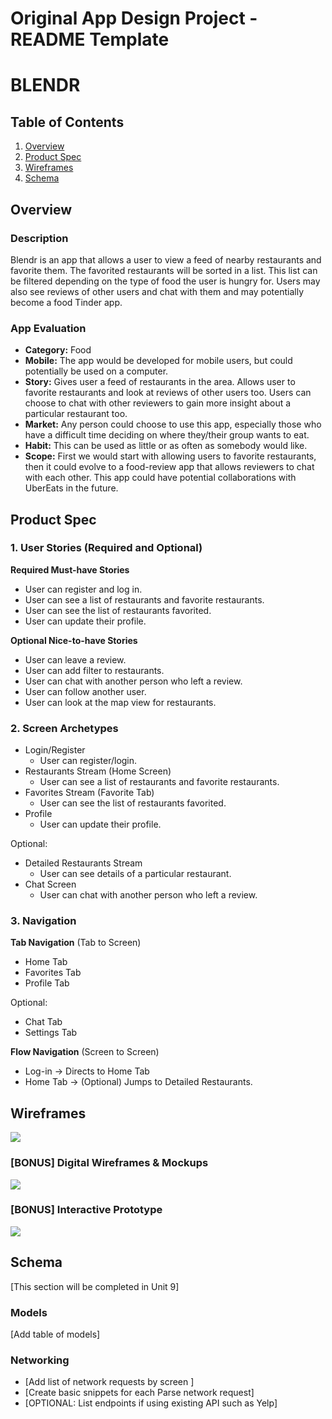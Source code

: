 Original App Design Project - README Template
===

# BLENDR

## Table of Contents
1. [Overview](#Overview)
1. [Product Spec](#Product-Spec)
1. [Wireframes](#Wireframes)
2. [Schema](#Schema)

## Overview
### Description
Blendr is an app that allows a user to view a feed of nearby restaurants and favorite them. The favorited restaurants will be sorted in a list. This list can be filtered depending on the type of food the user is hungry for. Users may also see reviews of other users and chat with them and may potentially become a food Tinder app.

### App Evaluation
- **Category:** Food 
- **Mobile:** The app would be developed for mobile users, but could potentially be used on a computer.
- **Story:** Gives user a feed of restaurants in the area. Allows user to favorite restaurants and look at reviews of other users too. Users can choose to chat with other reviewers to gain more insight about a particular restaurant too.
- **Market:** Any person could choose to use this app, especially those who have a difficult time deciding on where they/their group wants to eat. 
- **Habit:** This can be used as little or as often as somebody would like. 
- **Scope:** First we would start with allowing users to favorite restaurants, then it could evolve to a food-review app that allows reviewers to chat with each other. This app could have potential collaborations with UberEats in the future.

## Product Spec

### 1. User Stories (Required and Optional)

**Required Must-have Stories**

* User can register and log in.
* User can see a list of restaurants and favorite restaurants.
* User can see the list of restaurants favorited.
* User can update their profile.

**Optional Nice-to-have Stories**

* User can leave a review.
* User can add filter to restaurants.
* User can chat with another person who left a review.
* User can follow another user.
* User can look at the map view for restaurants.

### 2. Screen Archetypes

* Login/Register
   * User can register/login.
* Restaurants Stream (Home Screen)
   * User can see a list of restaurants and favorite restaurants.
* Favorites Stream (Favorite Tab)
   * User can see the list of restaurants favorited.
* Profile
   * User can update their profile.

Optional:
* Detailed Restaurants Stream
   * User can see details of a particular restaurant.
* Chat Screen
   * User can chat with another person who left a review.

### 3. Navigation

**Tab Navigation** (Tab to Screen)

* Home Tab
* Favorites Tab
* Profile Tab

Optional:
* Chat Tab
* Settings Tab

**Flow Navigation** (Screen to Screen)

* Log-in -> Directs to Home Tab
* Home Tab -> (Optional) Jumps to Detailed Restaurants.

## Wireframes
![](https://i.imgur.com/Z9kIbER.jpg)

### [BONUS] Digital Wireframes & Mockups
![](https://i.imgur.com/KNJrSWH.png)

### [BONUS] Interactive Prototype
![](https://i.imgur.com/qg8bApp.gif)


## Schema 
[This section will be completed in Unit 9]
### Models
[Add table of models]
### Networking
- [Add list of network requests by screen ]
- [Create basic snippets for each Parse network request]
- [OPTIONAL: List endpoints if using existing API such as Yelp]
